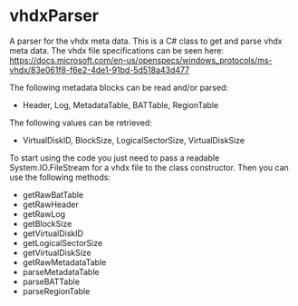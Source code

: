 # vhdxParser
A parser for the vhdx meta data.
This is a C# class to get and parse vhdx meta data. The vhdx file specifications can be seen here:
https://docs.microsoft.com/en-us/openspecs/windows_protocols/ms-vhdx/83e061f8-f6e2-4de1-91bd-5d518a43d477

The following metadata blocks can be read and/or parsed:
- Header, Log, MetadataTable, BATTable, RegionTable

The following values can be retrieved:
- VirtualDiskID, BlockSize, LogicalSectorSize, VirtualDiskSize

To start using the code you just need to pass a readable System.IO.FileStream for a vhdx file to the class constructor.
Then you can use the following methods:
- getRawBatTable
- getRawHeader
- getRawLog
- getBlockSize
- getVirtualDiskID
- getLogicalSectorSize
- getVirtualDiskSize
- getRawMetadataTable
- parseMetadataTable
- parseBATTable
- parseRegionTable
